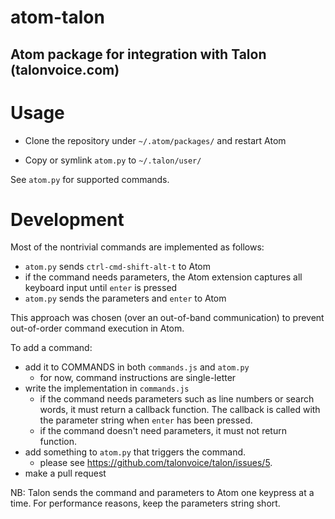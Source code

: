 # atom-talon

## Atom package for integration with Talon (talonvoice.com)

# Usage

- Clone the repository under `~/.atom/packages/` and restart Atom

- Copy or symlink `atom.py` to `~/.talon/user/`

See `atom.py` for supported commands.

# Development

Most of the nontrivial commands are implemented as follows:

- `atom.py` sends `ctrl-cmd-shift-alt-t` to Atom
- if the command needs parameters, the Atom extension captures all keyboard input until `enter` is pressed
- `atom.py` sends the parameters and `enter` to Atom

This approach was chosen (over an out-of-band communication) to prevent out-of-order command execution in Atom.

To add a command:

- add it to COMMANDS in both `commands.js` and `atom.py`
  - for now, command instructions are single-letter
- write the implementation in `commands.js`
  - if the command needs parameters such as line numbers or search words, it must return a callback function. The callback is called with the parameter string when `enter` has been pressed.
  - if the command doesn't need parameters, it must not return function.
- add something to `atom.py` that triggers the command.
  - please see https://github.com/talonvoice/talon/issues/5.
- make a pull request

NB: Talon sends the command and parameters to Atom one keypress at a time. For performance reasons, keep the parameters string short.
